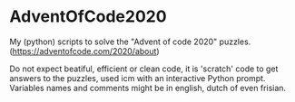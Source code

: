 # AdventOfCode2020
My (python) scripts to solve the "Advent of code 2020" puzzles.
(https://adventofcode.com/2020/about)

Do not expect beatiful, efficient or clean code, it is 'scratch' code to get answers to the puzzles, used icm with an interactive Python prompt. Variables names and comments might be in english, dutch of even frisian.
